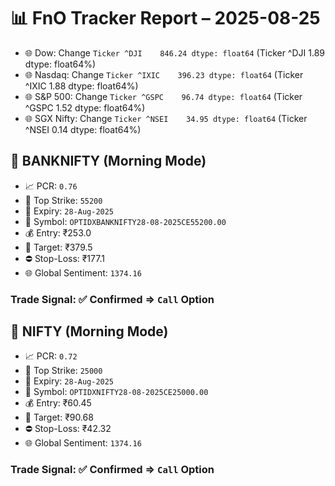 # 📊 FnO Tracker Report – 2025-08-25
- 🌐 Dow: Change `Ticker
^DJI    846.24
dtype: float64` (Ticker
^DJI    1.89
dtype: float64%)
- 🌐 Nasdaq: Change `Ticker
^IXIC    396.23
dtype: float64` (Ticker
^IXIC    1.88
dtype: float64%)
- 🌐 S&P 500: Change `Ticker
^GSPC    96.74
dtype: float64` (Ticker
^GSPC    1.52
dtype: float64%)
- 🌐 SGX Nifty: Change `Ticker
^NSEI    34.95
dtype: float64` (Ticker
^NSEI    0.14
dtype: float64%)
## 📘 BANKNIFTY (Morning Mode)
- 📈 PCR: `0.76`
- 🔢 Top Strike: `55200`
- 📆 Expiry: `28-Aug-2025`
- 🎫 Symbol: `OPTIDXBANKNIFTY28-08-2025CE55200.00`
- 💰 Entry: ₹253.0
- 🎯 Target: ₹379.5
- ⛔ Stop-Loss: ₹177.1
- 🌐 Global Sentiment: `1374.16`
### Trade Signal: ✅ Confirmed ⇒ `Call` Option
## 📘 NIFTY (Morning Mode)
- 📈 PCR: `0.72`
- 🔢 Top Strike: `25000`
- 📆 Expiry: `28-Aug-2025`
- 🎫 Symbol: `OPTIDXNIFTY28-08-2025CE25000.00`
- 💰 Entry: ₹60.45
- 🎯 Target: ₹90.68
- ⛔ Stop-Loss: ₹42.32
- 🌐 Global Sentiment: `1374.16`
### Trade Signal: ✅ Confirmed ⇒ `Call` Option